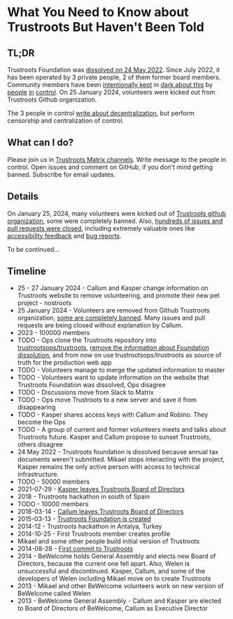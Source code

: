 # What You Need to Know about Trustroots But Haven't Been Told

## TL;DR

Trustroots Foundation was [dissolved on 24 May 2022](https://find-and-update.company-information.service.gov.uk/company/09489825). Since July 2022, it has been operated by 3 private people, 2 of them former board members. Community members have been [intentionally kept](https://github.com/Trustroots/trustroots/commit/1a9185bc39e437290b0d4ccc07fb08be294844ef) in [dark about this](https://github.com/Trustroots/trustroots/issues/2585) by [people](https://github.com/chmac) [in](https://github.com/guaka) [control](https://github.com/robokow). On 25 January 2024, volunteers were kicked out from Trustroots Github organization.

The 3 people in control [write about decentralization](https://github.com/trustroots/nostroots), but perform censorship and centralization of control.

## What can I do?

Please join us in [Trustroots Matrix channels](https://matrix.to/#/#volunteers:trustrooters.org). Write message to the people in control. Open issues and comment on GitHub, if you don't mind getting banned. Subscribe for email updates.

## Details

On January 25, 2024, many volunteers were kicked out of [Trustroots github organization](https://github.com/Trustroots), some were completely banned. Also, [hundreds of issues and pull requests were closed](https://github.com/Trustroots/trustroots/issues?q=is%3Aclosed+closed%3A2024-01-24..2024-01-27), including extremely valuable ones like [accessibility feedback](https://github.com/Trustroots/trustroots/issues/2654) and [bug reports](https://github.com/Trustroots/trustroots/issues?q=is%3Aclosed+closed%3A2024-01-24..2024-01-27+is%3Aissue+label%3Abug).

To be continued&hellip;

## Timeline

- 25 - 27 January 2024 - Callum and Kasper change information on Trustroots website to remove volunteering, and promote their new pet project - nostroots
- 25 January 2024 - Volunteers are removed from Github Trustroots organization, [some are completely banned](). Many issues and pull requests are being closed without explanation by Callum.
- 2023 - 100000 members
- TODO - Ops clone the Trustroots repository into [trustrootsops/trustroots](https://github.com/trustrootsops/trustroots), [remove the information about Foundation dissolution](https://github.com/Trustroots/trustroots/commit/1a9185bc39e437290b0d4ccc07fb08be294844ef), and from now on use trustrootsops/trustroots as source of truth for the production web app
- TODO - Volunteers manage to merge the updated information to master
- TODO - Volunteers want to update information on the website that Trustroots Foundation was dissolved, Ops disagree
- TODO - Discussions move from Slack to Matrix
- TODO - Ops move Trustroots to a new server and save it from disappearing
- TODO - Kasper shares access keys with Callum and Robino. They become the Ops
- TODO - A group of current and former volunteers meets and talks about Trustroots future. Kasper and Callum propose to sunset Trustroots, others disagree
- 24 May 2022 - Trustroots foundation is dissolved because annual tax documents weren't submitted. Mikael stops interacting with the project, Kasper remains the only active person with access to technical infrastructure.
- TODO - 50000 members
- 2021-07-29 - [Kasper leaves Trustroots Board of Directors](https://find-and-update.company-information.service.gov.uk/company/09489825/filing-history)
- 2018 - Trustroots hackathon in south of Spain
- TODO - 10000 members
- 2018-03-14 - [Callum leaves Trustroots Board of Directors](https://find-and-update.company-information.service.gov.uk/company/09489825/filing-history)
- 2015-03-13 - [Trustroots Foundation is created](https://find-and-update.company-information.service.gov.uk/company/09489825/filing-history)
- 2014-12 - Trustroots hackathon in Antalya, Turkey
- 2014-10-25 - First Trustroots member creates profile
- Mikael and some other people build initial version of Trustroots
- 2014-08-28 - [First commit to Trustroots](https://github.com/trustroots/trustroots/commit/0665395d5c5e67537)
- 2014 - BeWelcome holds General Assembly and elects new Board of Directors, because the current one fell apart. Also, Welen is unsuccessful and discontinued. Kasper, Callum, and some of the developers of Welen including Mikael move on to create Trustroots
- 2013 - Mikael and other BeWelcome volunteers work on new version of BeWelcome called Welen
- 2013 - BeWelcome General Assembly - Callum and Kasper are elected to Board of Directors of BeWelcome, Callum as Executive Director
